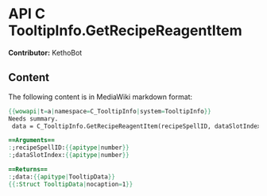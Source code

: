 # API C TooltipInfo.GetRecipeReagentItem

**Contributor:** KethoBot

## Content

The following content is in MediaWiki markdown format:

```mediawiki
{{wowapi|t=a|namespace=C_TooltipInfo|system=TooltipInfo}}
Needs summary.
 data = C_TooltipInfo.GetRecipeReagentItem(recipeSpellID, dataSlotIndex)

==Arguments==
:;recipeSpellID:{{apitype|number}}
:;dataSlotIndex:{{apitype|number}}

==Returns==
:;data:{{apitype|TooltipData}}
{{:Struct TooltipData|nocaption=1}}
```
